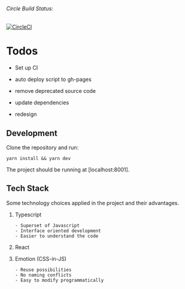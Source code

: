 ###### Circle Build Status:
[![CircleCI](https://circleci.com/gh/sccdmaomao/sccdmaomao.github.io.svg?style=svg)](https://circleci.com/gh/sccdmaomao/sccdmaomao.github.io)

# Todos

* Set up CI

* auto deploy script to gh-pages

* remove deprecated source code

* update dependencies

* redesign


## Development

Clone the repository and run:


    yarn install && yarn dev


The project should be running at [localhost:8001].

## Tech Stack

Some technology choices applied in the project and their advantages.

1. Typescript
         
       - Superset of Javascript
       - Interface oriented development
       - Easier to understand the code

2. React

3. Emotion (CSS-in-JS)

       - Reuse possibilities
       - No naming conflicts
       - Easy to modify programmatically 
